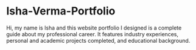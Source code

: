 # Isha-Verma-Portfolio
Hi, my name is Isha and this website portfolio I designed is a complete guide about my professional career. It features industry experiences, personal and academic projects completed, and educational background.

